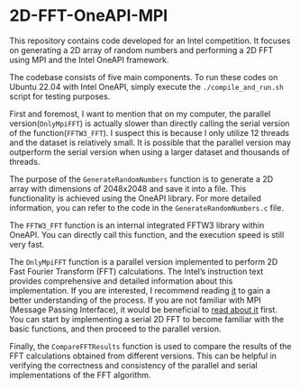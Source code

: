 # 2D-FFT-OneAPI-MPI
This repository contains code developed for an Intel competition. It focuses on generating a 2D array of random numbers and performing a 2D FFT using MPI and the Intel OneAPI framework.

The codebase consists of five main components. To run these codes on Ubuntu 22.04 with Intel OneAPI, simply execute the `./compile_and_run.sh` script for testing purposes.


First and foremost, I want to mention that on my computer, the parallel version(`OnlyMpiFFT`) is actually slower than directly calling the serial version of the function(`FFTW3_FFT`). I suspect this is because I only utilize 12 threads and the dataset is relatively small. It is possible that the parallel version may outperform the serial version when using a larger dataset and thousands of threads.

The purpose of the `GenerateRandomNumbers` function is to generate a 2D array with dimensions of 2048x2048 and save it into a file. This functionality is achieved using the OneAPI library. For more detailed information, you can refer to the code in the `GenerateRandomNumbers.c` file.

The `FFTW3_FFT` function is an internal integrated FFTW3 library within OneAPI. You can directly call this function, and the execution speed is still very fast.

The `OnlyMpiFFT` function is a parallel version implemented to perform 2D Fast Fourier Transform (FFT) calculations. The Intel’s instruction text provides comprehensive and detailed information about this implementation. If you are interested, I recommend reading [it](https://www.intel.com/content/www/us/en/docs/onemkl/developer-reference-c/2023-2/fourier-transform-functions.html) to gain a better understanding of the process. If you are not familiar with MPI (Message Passing Interface), it would be beneficial to [read about it](https://www.intel.com/content/www/us/en/docs/onemkl/developer-reference-c/2023-2/fourier-transform-functions.html) first. You can start by implementing a serial 2D FFT to become familiar with the basic functions, and then proceed to the parallel version.

Finally, the `CompareFFTResults` function is used to compare the results of the FFT calculations obtained from different versions. This can be helpful in verifying the correctness and consistency of the parallel and serial implementations of the FFT algorithm.
